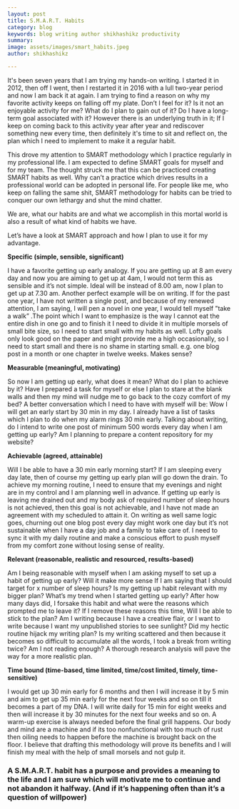 ```yaml
---
layout: post
title: S.M.A.R.T. Habits
category: blog
keywords: blog writing author shikhashikz productivity 
summary: 
image: assets/images/smart_habits.jpeg
author: shikhashikz

---
```


It's been seven years that I am trying my hands-on writing. I started it in 2012, then off I went, then I restarted it in 2016 with a lull two-year period and now I am back it at again. I am trying to find a reason on why my favorite activity keeps on falling off my plate. Don’t I feel for it? Is it not an enjoyable activity for me? What do I plan to gain out of it? Do I have a long-term goal associated with it? However there is an underlying truth in it; If I keep on coming back to this activity year after year and rediscover something new every time, then definitely it's time to sit and reflect on, the plan which I need to implement to make it a regular habit.

This drove my attention to SMART methodology which I practice regularly in my professional life. I am expected to define SMART goals for myself and for my team. The thought struck me that this can be practiced creating SMART habits as well. Why can’t a practice which drives results in a professional world can be adopted in personal life. For people like me, who keep on falling the same shit, SMART methodology for habits can be tried to conquer our own lethargy and shut the mind chatter.

We are, what our habits are and what we accomplish in this mortal world is also a result of what kind of habits we have.

Let’s have a look at SMART approach and how I plan to use it for my advantage.

**Specific (simple, sensible, significant)**

I have a favorite getting up early analogy. If you are getting up at 8 am every day and now you are aiming to get up at 4am, I would not term this as sensible and it’s not simple. Ideal will be instead of 8.00 am, now I plan to get up at 7.30 am. Another perfect example will be on writing. If for the past one year, I have not written a single post, and because of my renewed attention, I am saying, I will pen a novel in one year, I would tell myself ”take a walk” .The point which I want to emphasize is the way I cannot eat the entire dish in one go and to finish it I need to divide it in multiple morsels of small bite size, so I need to start small with my habits as well. Lofty goals only look good on the paper and might provide me a high occasionally, so I need to start small and there is no shame in starting small. e.g. one blog post in a month or one chapter in twelve weeks. Makes sense?

**Measurable (meaningful, motivating)**

So now I am getting up early, what does it mean? What do I plan to achieve by it? Have I prepared a task for myself or else I plan to stare at the blank walls and then my mind will nudge me to go back to the cozy comfort of my bed? A better conversation which I need to have with myself will be: Wow I will get an early start by 30 min in my day. I already have a list of tasks which I plan to do when my alarm rings 30 min early. Talking about writing, do I intend to write one post of minimum 500 words every day when I am getting up early? Am I planning to prepare a content repository for my website?

**Achievable (agreed, attainable)**

Will I be able to have a 30 min early morning start? If I am sleeping every day late, then of course my getting up early plan will go down the drain. To achieve my morning routine, I need to ensure that my evenings and night are in my control and I am planning well in advance. If getting up early is leaving me drained out and my body ask of required number of sleep hours is not achieved, then this goal is not achievable, and I have not made an agreement with my scheduled to attain it.
On writing as well same logic goes, churning out one blog post every day might work one day but it’s not sustainable when I have a day job and a family to take care of. I need to sync it with my daily routine and make a conscious effort to push myself from my comfort zone without losing sense of reality.

**Relevant (reasonable, realistic and resourced, results-based)**

Am I being reasonable with myself when I am asking myself to set up a habit of getting up early? Will it make more sense If I am saying that I should target for x number of sleep hours? Is my getting up habit relevant with my bigger plan? What’s my trend when I started getting up early? After how many days did, I forsake this habit and what were the reasons which prompted me to leave it? If I remove these reasons this time, Will I be able to stick to the plan?
Am I writing because I have a creative flair, or I want to write because I want my unpublished stories to see sunlight? Did my hectic routine hijack my writing plan? Is my writing scattered and then because it becomes so difficult to accumulate all the words, I took a break from writing twice? Am I not reading enough? A thorough research analysis will pave the way for a more realistic plan.

**Time bound (time-based, time limited, time/cost limited, timely, time-sensitive)**

I would get up 30 min early for 6 months and then I will increase it by 5 min and aim to get up 35 min early for the next four weeks and so on till it becomes a part of my DNA. I will write daily for 15 min for eight weeks and then will increase it by 30 minutes for the next four weeks and so on. A warm-up exercise is always needed before the final grill happens. Our body and mind are a machine and if its too nonfunctional with too much of rust then oiling needs to happen before the machine is brought back on the floor.
I believe that drafting this methodology will prove its benefits and I will finish my meal with the help of small morsels and not gulp it. 

### A S.M.A.R.T. habit has a purpose and provides a meaning to the life and I am sure which will motivate me to continue and not abandon it halfway. (And if it’s happening often than it’s a question of willpower) ###
